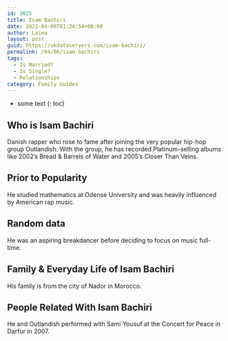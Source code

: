```yaml
---
id: 3025
title: Isam Bachiri
date: 2021-04-06T01:24:54+00:00
author: Laima
layout: post
guid: https://ukdataservers.com/isam-bachiri/
permalink: /04/06/isam-bachiri
tags:
  - Is Married?
  - Is Single?
  - Relationships
category: Family Guides
---
```


* some text
{: toc}


## Who is Isam Bachiri
                  
                  
                  
Danish rapper who rose to fame after joining the very popular hip-hop group Outlandish. With the group, he has recorded Platinum-selling albums like 2002&#8217;s Bread & Barrels of Water and 2005&#8217;s Closer Than Veins.
                  
              
            
              
            
                
                
                
## Prior to Popularity
                  
                  
                  
He studied mathematics at Odense University and was heavily influenced by American rap music.
                  
              
            
              
            
                
                
                
## Random data
                  
                  
                  
He was an aspiring breakdancer before deciding to focus on music full-time.
                  
              
            
              
            
                
                
                
## Family & Everyday Life of Isam Bachiri
                  
                  
                  
His family is from the city of Nador in Morocco.
                  
              
            
              
            
                
                
                
## People Related With Isam Bachiri
                  
                  
                  
He and Outlandish performed with Sami Yousuf at the Concert for Peace in Darfur in 2007.
                  
              
            
              
            
                
              
            
              
              
            
            
              
            
          
          
          